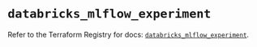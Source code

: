 # `databricks_mlflow_experiment`

Refer to the Terraform Registry for docs: [`databricks_mlflow_experiment`](https://registry.terraform.io/providers/databricks/databricks/1.48.0/docs/resources/mlflow_experiment).
